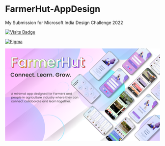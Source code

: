 # FarmerHut-AppDesign
My Submission for Microsoft India Design Challenge 2022

[![Visits Badge](https://badges.pufler.dev/visits/sahilsarin390/FarmerHut-AppDesign)](https://badges.pufler.dev)

[![Figma](https://img.shields.io/badge/figma-%23F24E1E.svg?style=for-the-badge&logo=figma&logoColor=white)](https://www.figma.com/proto/5D3pueiQLbhTI0pn7zSb7A/FarmerHut-App?node-id=40%3A820&starting-point-node-id=40%3A820)

![image](https://raw.githubusercontent.com/sahilsarin390/FarmerHut-AppDesign/main/Material/Thumbnail/Frame.png)
